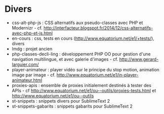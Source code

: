 Divers
========


* css-alt-php-js : CSS alternatifs aux pseudo-classes avec PHP et Modernizr - cf. http://interfacteur.blogspot.fr/2014/12/css-alternatifs-avec-php-et-js.html
* en-cours : css, tests en cours (http://www.equatorium.net/e1/+tests/), divers
* lmdg : projet ancien
* php-classes-decli-ling : développement PHP OO pour gestion d'une navigation multilingue, et avec galerie d'images - cf. http://www.gerard-larguier.com/
* player-animateur : player vidéo sur le principe du stop motion, animation image par image - cf. http://www.equatorium.net/e1/in-player-animateur.html
* proxies-apis : ensemble de proxies initialement destinés à tester des APIs - cf http://www.equatorium.net/e1/ou--outils/proxies-tests.html et http://www.equatorium.net/e1/ou--outils
* st-snippets : snippets divers pour SublimeText 2
* st-snippets-gabarits : snippets gabarits pour SublimeText 2

